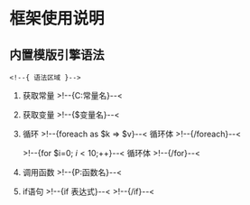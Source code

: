 框架使用说明
=======

内置模版引擎语法
-------

`<!--{ 语法区域 }-->`

1. 获取常量
	&gt;!--{C:常量名}--&lt;
2. 获取变量
	&gt;!--{$变量名}--&lt;
3. 循环
	&gt;!--{foreach as $k => $v}--&lt;
		循环体
	&gt;!--{/foreach}--&lt;
	
	&gt;!--{for $i=0; $i < 10;$++}--&lt;
		循环体
	&gt;!--{/for}--&lt;
4. 调用函数
	&gt;!--{P:函数名}--&lt;
5. if语句
	&gt;!--{if 表达式}--&lt;
	&gt;!--{/if}--&lt;


